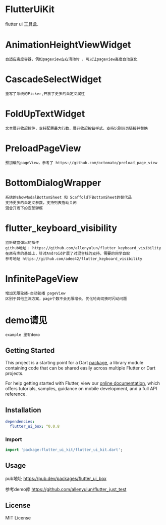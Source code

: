 # FlutterUiKit

flutter ui 工具盒.
    
# AnimationHeightViewWidget
    自适应高度容器，例如pageview左右滑动时 ，可以让pageview高度自动变化
    
# CascadeSelectWidget
    重写了系统的Picker,开放了更多的自定义属性
    
# FoldUpTextWidget 
    文本展开收起控件，支持配置最大行数，展开收起按钮样式，支持识别网页链接并替换

# PreloadPageView
    预加载的pageView，参考了 https://github.com/octomato/preload_page_view

# BottomDialogWrapper
    系统的showModalBottomSheet 和 Scaffold下BottomSheet的替代品
    支持更多的自定义参数，支持列表拖动关闭
    混合开发下的底部弹框

# flutter_keyboard_visibility
    监听键盘弹出的插件
    github地址： https://github.com/allenyulun/flutter_keyboard_visibility
    在原有库的基础上，针对Android扩展了对混合栈的支持，需要的同学自取
    参考地址 https://github.com/adee42/flutter_keyboard_visibility

# InfinitePageView
    增加无限轮播-自动轮播 pageView
    区别于其他主流方案，page个数不会无限增长，优化轮询切换时闪动问题
    
# demo请见 
    example 里有demo
    
## Getting Started

This project is a starting point for a Dart
[package](https://flutter.dev/developing-packages/),
a library module containing code that can be shared easily across
multiple Flutter or Dart projects.

For help getting started with Flutter, view our 
[online documentation](https://flutter.dev/docs), which offers tutorials, 
samples, guidance on mobile development, and a full API reference.

## Installation
```yaml
dependencies:
  flutter_ui_box: ^0.0.8
```

### Import

```dart
import 'package:flutter_ui_kit/flutter_ui_kit.dart';
```

## Usage
pub地址
https://pub.dev/packages/flutter_ui_box

参考demo库
https://github.com/allenyulun/flutter_just_test 

## License

MIT License
